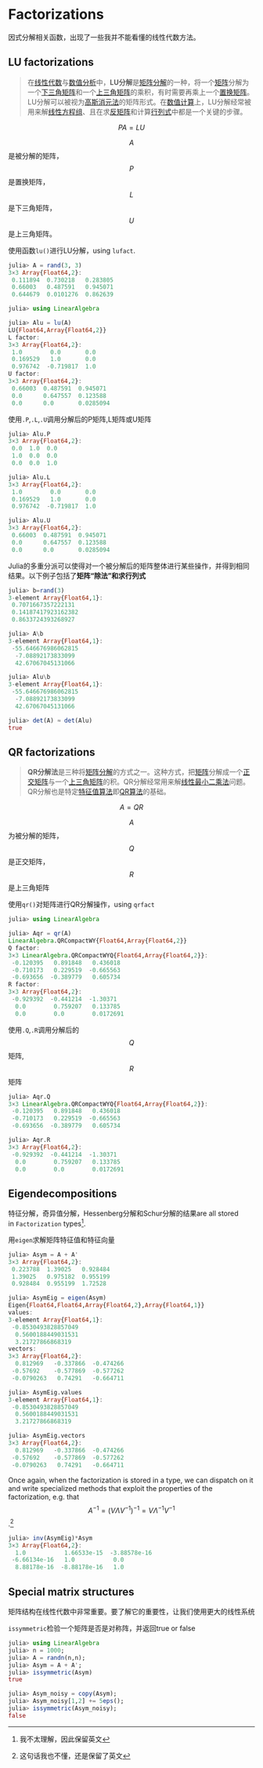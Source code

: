 # Factorizations

因式分解相关函数，出现了一些我并不能看懂的线性代数方法。

## LU factorizations

> 在[线性代数](https://zh.wikipedia.org/wiki/%E7%BA%BF%E6%80%A7%E4%BB%A3%E6%95%B0)与[数值分析](https://zh.wikipedia.org/wiki/%E6%95%B0%E5%80%BC%E5%88%86%E6%9E%90)中，**LU分解**是[矩阵分解](https://zh.wikipedia.org/wiki/%E7%9F%A9%E9%98%B5%E5%88%86%E8%A7%A3)的一种，将一个[矩阵](https://zh.wikipedia.org/wiki/%E7%9F%A9%E9%98%B5)分解为一个[下三角矩阵](https://zh.wikipedia.org/wiki/%E4%B8%89%E8%A7%92%E7%9F%A9%E9%98%B5)和一个[上三角矩阵](https://zh.wikipedia.org/wiki/%E4%B8%89%E8%A7%92%E7%9F%A9%E9%98%B5)的乘积，有时需要再乘上一个[置换矩阵](https://zh.wikipedia.org/wiki/%E7%BD%AE%E6%8D%A2%E7%9F%A9%E9%98%B5)。LU分解可以被视为[高斯消元法](https://zh.wikipedia.org/wiki/%E9%AB%98%E6%96%AF%E6%B6%88%E5%8E%BB%E6%B3%95)的矩阵形式。在[数值计算](https://zh.wikipedia.org/wiki/%E6%95%B0%E5%80%BC%E8%AE%A1%E7%AE%97)上，LU分解经常被用来解[线性方程组](https://zh.wikipedia.org/wiki/%E7%BA%BF%E6%80%A7%E6%96%B9%E7%A8%8B%E7%BB%84)、且在求[反矩阵](https://zh.wikipedia.org/wiki/%E5%8F%8D%E7%9F%A9%E9%99%A3)和计算[行列式](https://zh.wikipedia.org/wiki/%E8%A1%8C%E5%88%97%E5%BC%8F)中都是一个关键的步骤。

$$
PA = LU
$$

$$A$$ 是被分解的矩阵，$$P$$ 是置换矩阵，$$L$$ 是下三角矩阵，$$U$$是上三角矩阵。



使用函数`lu()`进行LU分解，using `lufact`.

```julia
julia> A = rand(3, 3)
3×3 Array{Float64,2}:
 0.111894  0.730218   0.283805
 0.66003   0.487591   0.945071
 0.644679  0.0101276  0.862639

julia> using LinearAlgebra

julia> Alu = lu(A)
LU{Float64,Array{Float64,2}}
L factor:
3×3 Array{Float64,2}:
 1.0        0.0       0.0
 0.169529   1.0       0.0
 0.976742  -0.719817  1.0
U factor:
3×3 Array{Float64,2}:
 0.66003  0.487591  0.945071
 0.0      0.647557  0.123588
 0.0      0.0       0.0285094
```

使用`.P`,`.L`,`.U`调用分解后的P矩阵,L矩阵或U矩阵

```julia
julia> Alu.P
3×3 Array{Float64,2}:
 0.0  1.0  0.0
 1.0  0.0  0.0
 0.0  0.0  1.0

julia> Alu.L
3×3 Array{Float64,2}:
 1.0        0.0       0.0
 0.169529   1.0       0.0
 0.976742  -0.719817  1.0

julia> Alu.U
3×3 Array{Float64,2}:
 0.66003  0.487591  0.945071
 0.0      0.647557  0.123588
 0.0      0.0       0.0285094
```

Julia的多重分派可以使得对一个被分解后的矩阵整体进行某些操作，并得到相同结果。以下例子包括了**矩阵“除法”**和求**行列式**

```julia
julia> b=rand(3)
3-element Array{Float64,1}:
 0.7071667357222131
 0.14187417923162382
 0.8633724393268927

julia> A\b
3-element Array{Float64,1}:
 -55.646676986062815
  -7.08892173833099
  42.67067045131066

julia> Alu\b
3-element Array{Float64,1}:
 -55.646676986062815
  -7.08892173833099
  42.67067045131066

julia> det(A) ≈ det(Alu)
true
```

## QR factorizations

> **QR分解法**是三种将[矩阵分解](https://zh.wikipedia.org/wiki/%E7%9F%A9%E9%98%B5%E5%88%86%E8%A7%A3)的方式之一。这种方式，把[矩阵](https://zh.wikipedia.org/wiki/%E7%9F%A9%E9%98%B5)分解成一个[正交矩阵](https://zh.wikipedia.org/wiki/%E6%AD%A3%E4%BA%A4%E7%9F%A9%E9%98%B5)与一个[上三角矩阵](https://zh.wikipedia.org/wiki/%E4%B8%8A%E4%B8%89%E8%A7%92%E7%9F%A9%E9%98%B5)的积。QR分解经常用来解[线性最小二乘法](https://zh.wikipedia.org/wiki/%E7%BA%BF%E6%80%A7%E6%9C%80%E5%B0%8F%E4%BA%8C%E4%B9%98%E6%B3%95)问题。QR分解也是特定[特征值算法](https://zh.wikipedia.org/w/index.php?title=%E7%89%B9%E5%BE%81%E5%80%BC%E7%AE%97%E6%B3%95&action=edit&redlink=1)即[QR算法](https://zh.wikipedia.org/w/index.php?title=QR%E7%AE%97%E6%B3%95&action=edit&redlink=1)的基础。

$$
A=QR
$$

$$A$$ 为被分解的矩阵，$$Q$$是正交矩阵，$$R$$是上三角矩阵



使用`qr()`对矩阵进行QR分解操作，using `qrfact`

```julia
julia> using LinearAlgebra

julia> Aqr = qr(A)
LinearAlgebra.QRCompactWY{Float64,Array{Float64,2}}
Q factor:
3×3 LinearAlgebra.QRCompactWYQ{Float64,Array{Float64,2}}:
 -0.120395   0.891848   0.436018
 -0.710173   0.229519  -0.665563
 -0.693656  -0.389779   0.605734
R factor:
3×3 Array{Float64,2}:
 -0.929392  -0.441214  -1.30371
  0.0        0.759207   0.133785
  0.0        0.0        0.0172691
```

使用`.Q`,`.R`调用分解后的$$Q$$矩阵,$$R$$矩阵

```julia
julia> Aqr.Q
3×3 LinearAlgebra.QRCompactWYQ{Float64,Array{Float64,2}}:
 -0.120395   0.891848   0.436018
 -0.710173   0.229519  -0.665563
 -0.693656  -0.389779   0.605734

julia> Aqr.R
3×3 Array{Float64,2}:
 -0.929392  -0.441214  -1.30371
  0.0        0.759207   0.133785
  0.0        0.0        0.0172691
```

## Eigendecompositions

特征分解，奇异值分解，Hessenberg分解和Schur分解的结果are all stored in `Factorization` types[^1].



用`eigen`求解矩阵特征值和特征向量

```julia
julia> Asym = A + A'
3×3 Array{Float64,2}:
 0.223788  1.39025   0.928484
 1.39025   0.975182  0.955199
 0.928484  0.955199  1.72528

julia> AsymEig = eigen(Asym)
Eigen{Float64,Float64,Array{Float64,2},Array{Float64,1}}
values:
3-element Array{Float64,1}:
 -0.8530493828857049
  0.5600188449031531
  3.21727866868319
vectors:
3×3 Array{Float64,2}:
  0.812969   -0.337866  -0.474266
 -0.57692    -0.577869  -0.577262
 -0.0790263   0.74291   -0.664711

julia> AsymEig.values
3-element Array{Float64,1}:
 -0.8530493828857049
  0.5600188449031531
  3.21727866868319

julia> AsymEig.vectors
3×3 Array{Float64,2}:
  0.812969   -0.337866  -0.474266
 -0.57692    -0.577869  -0.577262
 -0.0790263   0.74291   -0.664711
```



Once again, when the factorization is stored in a type, we can dispatch on it and write specialized methods that exploit the properties of the factorization, e.g. that $$    A^{-1}=(V\Lambda V^{-1})^{-1}=V\Lambda^{-1}V^{-1}$$.[^2]

```julia
julia> inv(AsymEig)*Asym
3×3 Array{Float64,2}:
  1.0           1.66533e-15  -3.88578e-16
 -6.66134e-16   1.0           0.0
  8.88178e-16  -8.88178e-16   1.0
```



## Special matrix structures

矩阵结构在线性代数中非常重要。要了解它的重要性，让我们使用更大的线性系统

`issymmetric`检验一个矩阵是否是对称阵，并返回true or false

```julia
julia> using LinearAlgebra
julia> n = 1000;
julia> A = randn(n,n);
julia> Asym = A + A';
julia> issymmetric(Asym)
true
```

```julia
julia> Asym_noisy = copy(Asym);
julia> Asym_noisy[1,2] += 5eps();
julia> issymmetric(Asym_noisy);
false
```











[^1]: 我不太理解，因此保留英文
[^2]: 这句话我也不懂，还是保留了英文